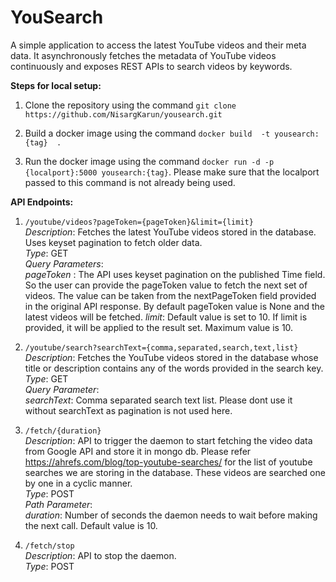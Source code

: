 # YouSearch

A simple application to access the latest YouTube videos and their meta data. It asynchronously fetches the metadata of YouTube videos continuously and exposes REST APIs to search videos by keywords.


<B>Steps for local setup:</B> 

1. Clone the repository using the command `git clone https://github.com/NisargKarun/yousearch.git`

2. Build a docker image using the command `docker build  -t yousearch:{tag}  .`

3. Run the docker image using the command `docker run -d -p {localport}:5000 yousearch:{tag}`. Please make sure that the localport passed to this command is not already being used.


<B>API Endpoints:</B> 

1. `/youtube/videos?pageToken={pageToken}&limit={limit}`<br/>
    <i>Description</i>: Fetches the latest YouTube videos stored in the database. Uses keyset pagination to fetch older data.<br/>
    <i>Type</i>: GET<br/>
    <i>Query Parameters</i>:<br/>
    <i>pageToken</i> : The API uses keyset pagination on the published Time field. So the user can provide the pageToken value to fetch the next set of videos. The value                   can be taken from the nextPageToken field provided in the original API response. By default pageToken value is None and the latest videos will be                   fetched.
    <i>limit</i>: Default value is set to 10. If limit is provided, it will be applied to the result set. Maximum value is 10.
    
2. `/youtube/search?searchText={comma,separated,search,text,list}`<br/>
    <i>Description</i>: Fetches the YouTube videos stored in the database whose title or description contains any of the words provided in the search key.<br/>
    <i>Type</i>: GET<br/>
    <i>Query Parameter</i>:<br/>
    <i>searchText</i>: Comma separated search text list. Please dont use it without searchText as pagination is not used here.
    
3.  `/fetch/{duration}`<br/>
    <i>Description</i>: API to trigger the daemon to start fetching the video data from Google API and store it in mongo db. Please refer https://ahrefs.com/blog/top-youtube-searches/ for the list of youtube searches we are storing in the database. These videos are searched one by one in a cyclic manner.<br/>
    <i>Type</i>: POST<br/>
    <i>Path Parameter</i>:<br/>
    <i>duration</i>: Number of seconds the daemon needs to wait before making the next call. Default value is 10.
    
4.  `/fetch/stop`<br/>
    <i>Description</i>: API to stop the daemon.<br/>
    <i>Type</i>: POST<br/>
    
    

